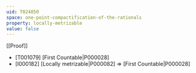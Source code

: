 ```yaml
---
uid: T024850
space: one-point-compactification-of-the-rationals
property: locally-metrizable
value: false
---
```

[[Proof]]

* [T001079] [First Countable|P000028]
* [I000182] [Locally metrizable|P000082] => [First Countable|P000028]

